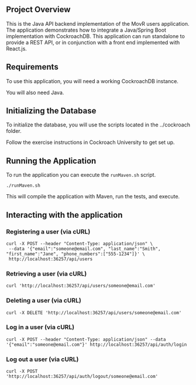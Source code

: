 ## Project Overview
This is the Java API backend implementation of the MovR users application. 
The application demonstrates how to integrate a Java/Spring Boot 
implementation with CockroachDB. This application can run
standalone to provide a REST API, or in conjunction with a front
end implemented with React.js. 

## Requirements

To use this application, you will need a working CockroachDB instance.

You will also need Java.

## Initializing the Database

To initialize the database, you will use the scripts located in the ../cockroach folder.

Follow the exercise instructions in Cockroach University to get set up.

## Running the Application

To run the application you can execute the `runMaven.sh` script.

```
./runMaven.sh
```

This will compile the application with Maven, run the tests, and execute.


## Interacting with the application

### Registering a user (via cURL)

```
curl -X POST --header "Content-Type: application/json" \
 --data '{"email":"someone@email.com", "last_name":"Smith", "first_name":"Jane", "phone_numbers":["555-1234"]}' \
 http://localhost:36257/api/users
```

### Retrieving a user (via cURL)

```
curl 'http://localhost:36257/api/users/someone@email.com'
```

### Deleting a user (via cURL)

```
curl -X DELETE 'http://localhost:36257/api/users/someone@email.com'
```

### Log in a user (via cURL)

```
curl -X POST --header "Content-Type: application/json" --data '{"email":"someone@email.com"}' http://localhost:36257/api/auth/login
```

### Log out a user (via cURL)

```
curl -X POST 'http://localhost:36257/api/auth/logout/someone@email.com'
```
